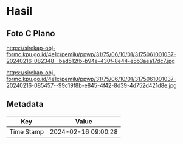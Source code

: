 # Hasil

## Foto C Plano

https://sirekap-obj-formc.kpu.go.id/4e1c/pemilu/ppwp/31/75/06/10/01/3175061001037-20240216-082348--bad512fb-b94e-430f-8e44-e5b3aea17dc7.jpg

https://sirekap-obj-formc.kpu.go.id/4e1c/pemilu/ppwp/31/75/06/10/01/3175061001037-20240216-085457--99c19f8b-e845-4f42-8d39-4d752d421d8e.jpg


## Metadata

| Key        | Value               |
| ---------- | ------------------- |
| Time Stamp | 2024-02-16 09:00:28 |



